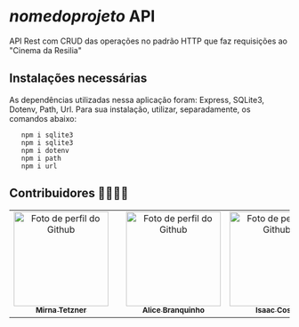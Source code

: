 # *nomedoprojeto* API
API Rest com CRUD das operações no padrão HTTP que faz requisições ao "Cinema da Resilia"

 ## Instalações necessárias
 As dependências utilizadas nessa aplicação foram: Express, SQLite3, Dotenv, Path, Url. Para sua instalação, utilizar, separadamente, os comandos abaixo:
```npm i express
   npm i sqlite3
   npm i sqlite3
   npm i dotenv
   npm i path
   npm i url
```

## Contribuidores 👩‍💻👨‍💻
  <table>
    <tr align='center'>    
      <td align="center">
          <a href="https://github.com/mirnatetzner">
            <img src='https://avatars.githubusercontent.com/u/85193127?v=4' width="170px;" alt="Foto de perfil do Github"/><br>
            <sub>
              <b>Mirna Tetzner</b>
            </sub>
          </a>
        </td>
      <td align="center">
          <td align="center">
          <a href="https://github.com/alicebranq">
            <img src='https://avatars.githubusercontent.com/u/102565368?v=4' width="170px;" alt="Foto de perfil do Github"/><br>
            <sub>
              <b>Alice Branquinho</b>
            </sub>
          </a>
        </td>
      <td align="center">
          <a href="https://github.com/systemilc">
            <img src='https://avatars.githubusercontent.com/u/34551203?v=4' width="170px;" alt="Foto de perfil do Github"/><br>
            <sub>
              <b>Isaac Costa</b>
            </sub>
          </a>
      </td>
      <td align="center">
        <a href="https://github.com/joaofmds">
          <img src='https://avatars.githubusercontent.com/u/95502785?v=4' width="170px;" alt="Foto de perfil do Github"/><br>
            <sub>
              <b>João Souza</b>
            </sub>
          </a>
      </td>
    </tr>
   </table>
 
